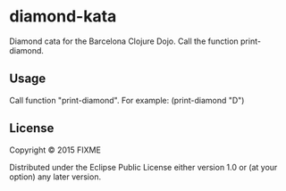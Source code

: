 # diamond-kata

Diamond cata for the Barcelona Clojure Dojo. Call the function
print-diamond.


## Usage

Call function "print-diamond". For example: (print-diamond "D")


## License

Copyright © 2015 FIXME

Distributed under the Eclipse Public License either version 1.0 or (at
your option) any later version.
